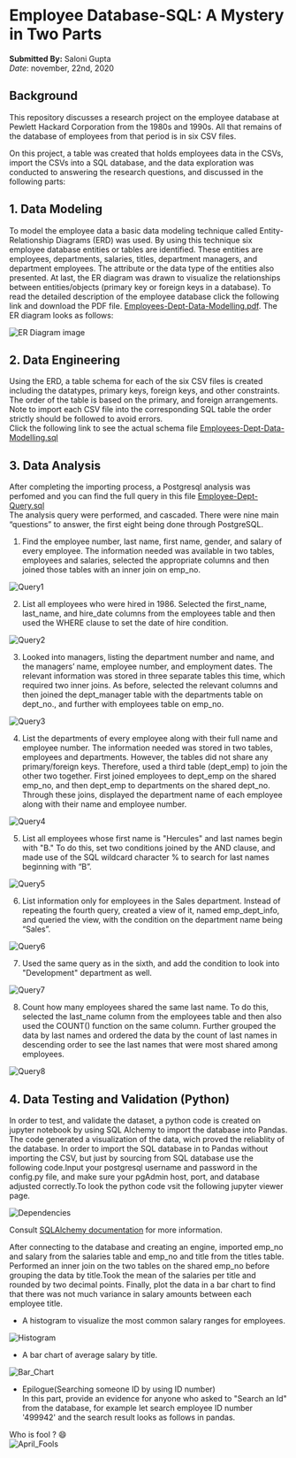 # Employee Database-SQL: A Mystery in Two Parts

**Submitted By:** Saloni Gupta\
_Date_: november, 22nd, 2020 

## Background
This repository discusses a research project on the employee database at Pewlett Hackard Corporation from the 1980s and 1990s. All that remains of the database of employees from that period is in six CSV files. <br/>

On this project, a table was created that holds employees data in the CSVs, import the CSVs into a SQL database, and the data exploration was conducted to answering the research questions, and discussed in the following parts: <br/>

## 1. Data Modeling <br/>
To model the employee data a basic data modeling technique called Entity-Relationship Diagrams (ERD) was used. By using this technique six employee database entities or tables are identified. These entities are employees, departments, salaries, titles, department managers, and department employees. The attribute or the data type of the entities also presented. At last, the ER diagram was drawn to visualize the relationships between entities/objects (primary key or foreign keys in a database). To read the detailed description of the employee database click the following link and download the PDF file. [Employees-Dept-Data-Modelling.pdf](./EmployeeSQL/Data_Modeling-ERD/Employees-Dept-Data-Modelling.pdf). 
The ER diagram looks as follows: </br>

![ER Diagram image](./EmployeeSQL/Images/Employees-Dept-ERD.png)


## 2. Data Engineering
Using the ERD, a table schema for each of the six CSV files is created including the datatypes, primary keys, foreign keys, and other constraints.
The order of the table is based on the primary, and foreign arrangements. </br>
Note to import each CSV file into the corresponding SQL table the order strictly should be followed to avoid errors. </br>
Click the following link to see the actual schema file [Employees-Dept-Data-Modelling.sql](./EmployeeSQL/Data_Modeling-ERD/Employees-Dept-Data-Modelling-ERD_exportedfile.sql) 

## 3. Data Analysis
After completing the importing process, a Postgresql analysis was perfomed and you can find the full query in this file [Employee-Dept-Query.sql](./EmployeeSQL/Data_Analysis/Employee-Dept-Query.sql) </br>
The analysis query were performed, and cascaded. There were nine main “questions” to answer, the first eight being done through PostgreSQL. </br>

1. Find the employee number, last name, first name, gender, and salary of every employee. The information needed was available in two tables, employees and salaries, selected the appropriate columns and then joined those tables with an inner join on emp_no. </br>
 
![Query1](./EmployeeSQL/Images/Query1.PNG) </br>

2. List all employees who were hired in 1986. Selected the first_name, last_name, and hire_date columns from the employees table and then used the WHERE clause to set the date of hire condition. </br>
 
![Query2](./EmployeeSQL/Images/Query2.PNG) </br>

3. Looked into managers, listing the department number and name, and the managers’ name, employee number, and employment dates. The relevant information was stored in three separate tables this time, which required two inner joins. As before, selected the relevant columns and then joined the dept_manager table with the departments table on dept_no., and further with employees table on emp_no. </br>

![Query3](./EmployeeSQL/Images/Query3.PNG) </br>

4. List the departments of every employee along with their full name and employee number. The information needed was stored in two tables, employees and departments. However, the tables did not share any primary/foreign keys. Therefore, used a third table (dept_emp) to join the other two together. First joined employees to dept_emp on the shared emp_no, and then dept_emp to departments on the shared dept_no. Through these joins, displayed the department name of each employee along with their name and employee number. </br>

![Query4](./EmployeeSQL/Images/Query4.PNG) </br>

5. List all employees whose first name is "Hercules" and last names begin with "B." To do this, set two conditions joined by the AND clause, and made use of the SQL wildcard character % to search for last names beginning with “B”. </br>

![Query5](./EmployeeSQL/Images/Query5.PNG) </br>

6. List information only for employees in the Sales department. Instead of repeating the fourth query, created a view of it, named emp_dept_info, and queried the view, with the condition on the department name being “Sales”. </br>

![Query6](./EmployeeSQL/Images/Query6.PNG) </br>

7. Used the same query as in the sixth, and add the condition to look into "Development" department as well. </br>

![Query7](./EmployeeSQL/Images/Query7.PNG) </br>

8. Count how many employees shared the same last name. To do this, selected the last_name column from the employees table and then also used the COUNT() function on the same column. Further grouped the data by last names and ordered the data by the count of last names in descending order to see the last names that were most shared among employees. </br>

![Query8](./EmployeeSQL/Images/Query8.PNG) </br>

## 4. Data Testing and Validation (Python)
In order to test, and validate the dataset, a python code is created on jupyter notebook by using SQL Alchemy to import the database into Pandas. The code generated a visualization of the data, wich proved the reliablity of the database. In order to import the SQL database in to Pandas without importing the CSV, but just by sourcing from SQL database use the following code.Input your postgresql username and password in the config.py file, and make sure your pgAdmin host, port, and database adjusted correctly.To look the python code vsit the following jupyter viewer page.

![Dependencies](./EmployeeSQL/Images/Dependencies.PNG) </br>

Consult [SQLAlchemy documentation](https://docs.sqlalchemy.org/en/14/core/engines.html#postgresql) for more information. </br>

After connecting to the database and creating an engine, imported emp_no and salary from the salaries table and emp_no and title from the titles table. Performed an inner join on the two tables on the shared emp_no before grouping the data by title.Took the mean of the salaries per title and rounded by two decimal points. Finally, plot the data in a bar chart to find that there was not much variance in salary amounts between each employee title. </br>

- A histogram to visualize the most common salary ranges for employees. </br>

![Histogram](./EmployeeSQL/Images/employee_salary_distribution.png)

- A bar chart of average salary by title. </br>

![Bar_Chart](./EmployeeSQL/Images/average_salary_by_title.png)

- Epilogue(Searching someone ID by using ID number) </br>
In this part, provide an evidence for anyone who asked to "Search an Id" from the database, for example let search employee ID number '499942' and the search result looks as follows in pandas.

 Who is fool ? 😄 </br>
![April_Fools](./EmployeeSQL/Images/April_Fools.PNG)
 
